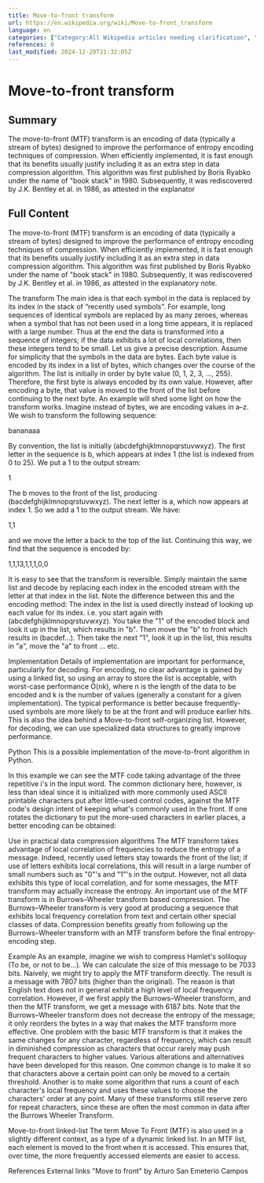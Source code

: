 ```yaml
---
title: Move-to-front transform
url: https://en.wikipedia.org/wiki/Move-to-front_transform
language: en
categories: ["Category:All Wikipedia articles needing clarification", "Category:All articles needing additional references", "Category:All articles needing examples", "Category:Articles needing additional references from May 2011", "Category:Articles needing examples from February 2012", "Category:Articles with example Python (programming language) code", "Category:Articles with short description", "Category:CS1 interwiki-linked names", "Category:Data compression", "Category:Data compression transforms", "Category:Lossless compression algorithms", "Category:Short description is different from Wikidata", "Category:Wikipedia articles needing clarification from February 2011", "Category:Wikipedia articles needing clarification from July 2015"]
references: 0
last_modified: 2024-12-20T21:32:05Z
---
```


# Move-to-front transform

## Summary

The move-to-front (MTF) transform is an encoding of data (typically a stream of bytes) designed to improve the performance of entropy encoding techniques of compression.  When efficiently implemented, it is fast enough that its benefits usually justify including it as an extra step in data compression algorithm.
This algorithm was first published by Boris Ryabko under the name of "book stack" in 1980. Subsequently, it was rediscovered by J.K. Bentley et al. in 1986, as attested in the explanator

## Full Content

The move-to-front (MTF) transform is an encoding of data (typically a stream of bytes) designed to improve the performance of entropy encoding techniques of compression.  When efficiently implemented, it is fast enough that its benefits usually justify including it as an extra step in data compression algorithm.
This algorithm was first published by Boris Ryabko under the name of "book stack" in 1980. Subsequently, it was rediscovered by J.K. Bentley et al. in 1986, as attested in the explanatory note.

The transform
The main idea is that each symbol in the data is replaced by its index in the stack of “recently used symbols”. For example, long sequences of identical symbols are replaced by as many zeroes, whereas when a symbol that has not been used in a long time appears, it is replaced with a large number. Thus at the end the data is transformed into a sequence of integers; if the data exhibits a lot of local correlations, then these integers tend to be small.
Let us give a precise description. Assume for simplicity that the symbols in the data are bytes.
Each byte value is encoded by its index in a list of bytes, which changes over the course of the algorithm.  The list is initially in order by byte value (0, 1, 2, 3, ..., 255).  Therefore, the first byte is always encoded by its own value.  However, after encoding a byte, that value is moved to the front of the list before continuing to the next byte.
An example will shed some light on how the transform works.  Imagine instead of bytes, we are encoding values in a–z.  We wish to transform the following sequence:

bananaaa

By convention, the list is initially (abcdefghijklmnopqrstuvwxyz).  The first letter in the sequence is b, which appears at index 1 (the list is indexed from 0 to 25).  We put a 1 to the output stream:

1

The b moves to the front of the list, producing (bacdefghijklmnopqrstuvwxyz).  The next letter is a, which now appears at index 1.  So we add a 1 to the output stream. We have:

1,1

and we move the letter a back to the top of the list.  Continuing this way, we find that the sequence is encoded by:

1,1,13,1,1,1,0,0

It is easy to see that the transform is reversible.  Simply maintain the same list and decode by replacing each index in the encoded stream with the letter at that index in the list. Note the difference between this and the encoding method: The index in the list is used directly instead of looking up each value for its index.
i.e. you start again with (abcdefghijklmnopqrstuvwxyz). You take the "1" of the encoded block and look it up in the list, which results in "b". Then move the "b" to front which results in (bacdef...). Then take the next "1", look it up in the list, this results in "a", move the "a" to front ... etc.

Implementation
Details of implementation are important for performance, particularly for decoding.  For encoding, no clear advantage is gained by using a linked list, so using an array to store the list is acceptable, with worst-case performance O(nk), where n is the length of the data to be encoded and k is the number of values (generally a constant for a given implementation).
The typical performance is better because frequently-used symbols are more likely to be at the front and will produce earlier hits. This is also the idea behind a Move-to-front self-organizing list.
However, for decoding, we can use specialized data structures to greatly improve performance.

Python
This is a possible implementation of the move-to-front algorithm in Python.

In this example we can see the MTF code taking advantage of the three repetitive i's in the input word. The common dictionary here, however, is less than ideal since it is initialized with more commonly used ASCII printable characters put after little-used control codes, against the MTF code's design intent of keeping what's commonly used in the front. If one rotates the dictionary to put the more-used characters in earlier places, a better encoding can be obtained:

Use in practical data compression algorithms
The MTF transform takes advantage of local correlation of frequencies to reduce the entropy of a message. Indeed, recently used letters stay towards the front of the list; if use of letters exhibits local correlations, this will result in a large number of small numbers such as "0"'s and "1"'s in the output.
However, not all data exhibits this type of local correlation, and for some messages, the MTF transform may actually increase the entropy.
An important use of the MTF transform is in Burrows–Wheeler transform based compression.  The Burrows–Wheeler transform is very good at producing a sequence that exhibits local frequency correlation from text and certain other special classes of data.  Compression benefits greatly from following up the Burrows–Wheeler transform with an MTF transform before the final entropy-encoding step.

Example
As an example, imagine we wish to compress Hamlet's soliloquy (To be, or not to be...).  We can calculate the size of this message to be 7033 bits.  Naively, we might try to apply the MTF transform directly.  The result is a message with 7807 bits (higher than the original).  The reason is that English text does not in general exhibit a high level of local frequency correlation.  However, if we first apply the Burrows–Wheeler transform, and then the MTF transform, we get a message with 6187 bits.  Note that the Burrows–Wheeler transform does not decrease the entropy of the message; it only reorders the bytes in a way that makes the MTF transform more effective.
One problem with the basic MTF transform is that it makes the same changes for any character, regardless of frequency, which can result in diminished compression as characters that occur rarely may push frequent characters to higher values.  Various alterations and alternatives have been developed for this reason.  One common change is to make it so that characters above a certain point can only be moved to a certain threshold.  Another is to make some algorithm that runs a count of each character's local frequency and uses these values to choose the characters' order at any point.  Many of these transforms still reserve zero for repeat characters, since these are often the most common in data after the Burrows Wheeler Transform.

Move-to-front linked-list
The term Move To Front (MTF) is also used in a slightly different context, as a type of a dynamic linked list. In an MTF list, each element is moved to the front when it is accessed. This ensures that, over time, the more frequently accessed elements are easier to access.

References
External links
"Move to front" by Arturo San Emeterio Campos
